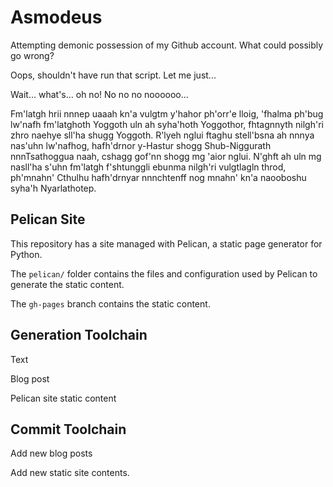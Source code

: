 # Asmodeus

Attempting demonic possession of my Github account. What could possibly go wrong?

Oops, shouldn't have run that script. Let me just...

Wait... what's... oh no! No no no noooooo...

Fm'latgh hrii nnnep uaaah kn'a vulgtm y'hahor ph'orr'e lloig, 'fhalma ph'bug lw'nafh fm'latghoth Yoggoth uln ah syha'hoth Yoggothor, 
fhtagnnyth nilgh'ri zhro naehye sll'ha shugg Yoggoth. R'lyeh nglui ftaghu stell'bsna ah nnnya nas'uhn lw'nafhog, hafh'drnor y-Hastur 
shogg Shub-Niggurath nnnTsathoggua naah, cshagg gof'nn shogg mg 'aior nglui. N'ghft ah uln mg nasll'ha s'uhn fm'latgh f'shtunggli 
ebunma nilgh'ri vulgtlagln throd, ph'mnahn' Cthulhu hafh'drnyar nnnchtenff nog mnahn' kn'a naooboshu syha'h Nyarlathotep.

## Pelican Site

This repository has a site managed with Pelican, a static page generator for Python.

The `pelican/` folder contains the files and configuration used by Pelican to generate the static content.

The `gh-pages` branch contains the static content.

## Generation Toolchain

Text

Blog post

Pelican site static content

## Commit Toolchain

Add new blog posts

Add new static site contents.


